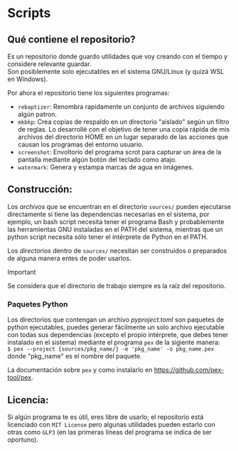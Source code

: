 # Scripts

## Qué contiene el repositorio?

Es un repositorio donde guardo utilidades que voy creando con el tiempo y 
considere relevante guardar.  
Son posiblemente solo ejecutables en el sistema GNU/Linux (y quizá WSL en 
Windows).

Por ahora el repositorio tiene los siguientes programas:

- `rebaptizer`: Renombra rapidamente un conjunto de archivos siguiendo 
    algún patron.
- `mkbkp`: Crea copias de respaldo en un directorio "aislado" según un
    filtro de reglas. Lo desarrollé con el objetivo de tener una copia rápida
    de mis archivos del directorio HOME en un lugar separado de las acciones
    que causan los programas del entorno usuario.
- `screenshot`: Envoltorio del programa scrot para capturar un área de la
    pantalla mediante algún botón del teclado como atajo.
- `watermark`: Genera y estampa marcas de agua en imágenes.

## Construcción:

Los *archivos* que se encuentran en el directorio `sources/` pueden ejecutarse 
directamente si tiene las dependencias necesarias en el sistema, por ejemplo, 
un bash script necesita tener el programa Bash y probablemente las herramientas 
GNU instaladas en el PATH del sistema, mientras que un python script necesita 
sólo tener el intérprete de Python en el PATH.

Los *directorios* dentro de `sources/` necesitan ser construidos o preparados
de alguna manera entes de poder usarlos.  

> [!IMPORTANT]
> Se considera que el directorio de trabajo siempre es la raíz del repositorio.

### Paquetes Python
Los directorios que contengan un archivo *pyproject.toml* son paquetes de python
ejecutables, puedes generar fácilmente un solo archivo ejecutable con todas sus dependencias (excepto el propio intérprete, que debes tener instalado en el
sistema) mediante el programa `pex` de la sigiente manera:  
`$ pex --project {sources/pkg_name/} -e 'pkg_name' -o pkg_name.pex`  
donde "pkg_name" es el nombre del paquete.  

La documentación sobre `pex` y como instalarlo en https://github.com/pex-tool/pex.

## Licencia:

Si algún programa te es útil, eres libre de usarlo; el repositorio está
licenciado con `MIT License` pero algunas utilidades pueden estarlo con otras
como `GLP3` (en las primeras líneas del programa se indica de ser oportuno).
